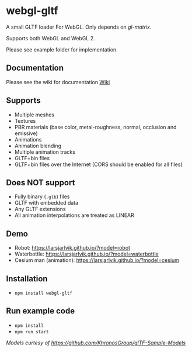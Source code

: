 # webgl-gltf
A small GLTF loader For WebGL. Only depends on *gl-matrix*.

Supports both WebGL and WebGL 2.

Please see example folder for implementation.

## Documentation
Please see the wiki for documentation
[Wiki](https://github.com/larsjarlvik/webgl-gltf/wiki)

## Supports
* Multiple meshes
* Textures
* PBR materials (base color, metal-roughness, normal, occlusion and emissive)
* Animations
* Animation blending
* Multiple animation tracks
* GLTF+bin files
* GLTF+bin files over the Internet (CORS should be enabled for all files)
## Does NOT support
* Fully binary (`.glb`) files
* GLTF with embedded data
* Any GLTF extensions
* All animation interpolations are treated as LINEAR

## Demo
* Robot: https://larsjarlvik.github.io/?model=robot
* Waterbottle: https://larsjarlvik.github.io/?model=waterbottle
* Cesium man (animation): https://larsjarlvik.github.io/?model=cesium

## Installation
* `npm install webgl-gltf`

## Run example code
* `npm install`
* `npm run start`

*Models curtesy of https://github.com/KhronosGroup/glTF-Sample-Models*
